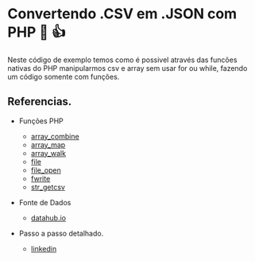 # Convertendo .CSV em .JSON com PHP 🚀️ 👍

Neste código de exemplo temos como é possivel através das funcões nativas do PHP manipularmos csv e array sem usar for ou while, fazendo um código somente com funções.

## Referencias.

* Funções PHP
  * [array_combine](https://www.php.net/manual/pt_BR/function.array-combine)
  * [array_map](https://www.php.net/manual/pt_BR/function.array-map.php)
  * [array_walk](https://www.php.net/manual/pt_BR/function.array-walk.php)
  * [file](https://www.php.net/manual/pt_BR/function.file.php)
  * [file_open](https://www.php.net/manual/pt_BR/function.fopen)
  * [fwrite](https://www.php.net/manual/pt_BR/function.fwrite)
  * [str_getcsv](https://www.php.net/manual/pt_BR/function.str-getcsv)
  
* Fonte de Dados
  * [datahub.io](https://datahub.io/collections/demographics)

* Passo a passo detalhado.
  * [linkedin](https://www.linkedin.com/pulse/convertendo-csv-em-json-com-php-heliezer-garcia-gon%25C3%25A7alves/)
